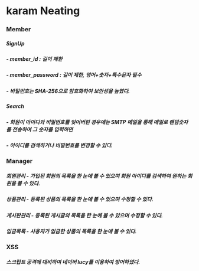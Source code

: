 # karam Neating


### Member

##### SignUp
##### - member_id : 길이 제한
##### - member_password : 길이 제한, 영어+숫자+특수문자 필수
##### - 비밀번호는 SHA-256으로 암호화하여 보안성을 높였다.

##### Search
##### - 회원이 아이디와 비밀번호를 잊어버린 경우에는 SMTP 메일을 통해 메일로 랜덤숫자를 전송하여 그 숫자를 입력하면
##### - 아이디를 검색하거나 비밀번호를 변경할 수 있다.

### Manager

##### 회원관리 - 가입된 회원의 목록을 한 눈에 볼 수 있으며 회원 아이디를 검색하여 원하는 회원을 볼 수 있다.
##### 상품관리 - 등록된 상품의 목록을 한 눈에 볼 수 있으며 수정할 수 있다.
##### 게시판관리 - 등록된 게시글의 목록을 한 눈에 볼 수 있으며 수정할 수 있다.
##### 입금목록 - 사용자가 입금한 상품의 목록을 한 눈에 볼 수 있다.


### XSS

##### 스크립트 공격에 대비하여 네이버 lucy를 이용하여 방어하였다.


